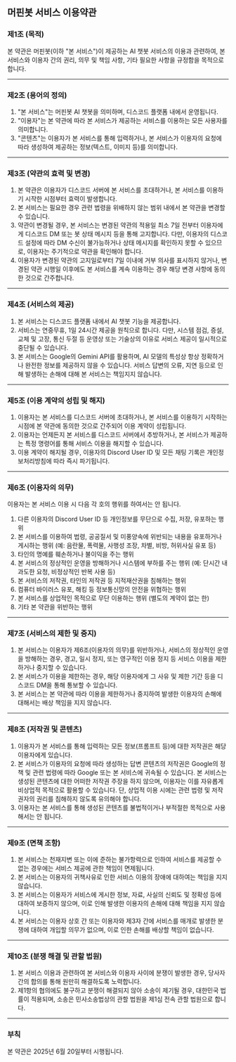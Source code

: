## 머핀봇 서비스 이용약관

### 제1조 (목적)

본 약관은 머핀봇(이하 "본 서비스")이 제공하는 AI 챗봇 서비스의 이용과 관련하여, 본 서비스와 이용자 간의 권리, 의무 및 책임 사항, 기타 필요한 사항을 규정함을 목적으로 합니다.

---

### 제2조 (용어의 정의)

1.  "본 서비스"는 머핀봇 AI 챗봇을 의미하며, 디스코드 플랫폼 내에서 운영됩니다.
2.  "이용자"는 본 약관에 따라 본 서비스가 제공하는 서비스를 이용하는 모든 사용자를 의미합니다.
3.  "콘텐츠"는 이용자가 본 서비스를 통해 입력하거나, 본 서비스가 이용자의 요청에 따라 생성하여 제공하는 정보(텍스트, 이미지 등)를 의미합니다.

---

### 제3조 (약관의 효력 및 변경)

1.  본 약관은 이용자가 디스코드 서버에 본 서비스를 초대하거나, 본 서비스를 이용하기 시작한 시점부터 효력이 발생합니다.
2.  본 서비스는 필요한 경우 관련 법령을 위배하지 않는 범위 내에서 본 약관을 변경할 수 있습니다.
3.  약관이 변경될 경우, 본 서비스는 변경된 약관의 적용일 최소 7일 전부터 이용자에게 디스코드 DM 또는 봇 상태 메시지 등을 통해 고지합니다. 다만, 이용자의 디스코드 설정에 따라 DM 수신이 불가능하거나 상태 메시지를 확인하지 못할 수 있으므로, 이용자는 주기적으로 약관을 확인해야 합니다.
4.  이용자가 변경된 약관의 고지일로부터 7일 이내에 거부 의사를 표시하지 않거나, 변경된 약관 시행일 이후에도 본 서비스를 계속 이용하는 경우 해당 변경 사항에 동의한 것으로 간주합니다.

---

### 제4조 (서비스의 제공)

1.  본 서비스는 디스코드 플랫폼 내에서 AI 챗봇 기능을 제공합니다.
2.  서비스는 연중무휴, 1일 24시간 제공을 원칙으로 합니다. 다만, 시스템 점검, 증설, 교체 및 고장, 통신 두절 등 운영상 또는 기술상의 이유로 서비스 제공이 일시적으로 중단될 수 있습니다.
3.  본 서비스는 Google의 Gemini API를 활용하며, AI 모델의 특성상 항상 정확하거나 완전한 정보를 제공하지 않을 수 있습니다. 서비스 답변의 오류, 지연 등으로 인해 발생하는 손해에 대해 본 서비스는 책임지지 않습니다.

---

### 제5조 (이용 계약의 성립 및 해지)

1.  이용자는 본 서비스를 디스코드 서버에 초대하거나, 본 서비스를 이용하기 시작하는 시점에 본 약관에 동의한 것으로 간주되어 이용 계약이 성립됩니다.
2.  이용자는 언제든지 본 서비스를 디스코드 서버에서 추방하거나, 본 서비스가 제공하는 특정 명령어를 통해 서비스 이용을 해지할 수 있습니다.
3.  이용 계약이 해지될 경우, 이용자의 Discord User ID 및 모든 채팅 기록은 개인정보처리방침에 따라 즉시 파기됩니다.

---

### 제6조 (이용자의 의무)

이용자는 본 서비스 이용 시 다음 각 호의 행위를 하여서는 안 됩니다.

1.  다른 이용자의 Discord User ID 등 개인정보를 무단으로 수집, 저장, 유포하는 행위
2.  본 서비스를 이용하여 법령, 공공질서 및 미풍양속에 위반되는 내용을 유포하거나 게시하는 행위 (예: 음란물, 폭력물, 사행성 조장, 차별, 비방, 허위사실 유포 등)
3.  타인의 명예를 훼손하거나 불이익을 주는 행위
4.  본 서비스의 정상적인 운영을 방해하거나 시스템에 부하를 주는 행위 (예: 단시간 내 과도한 요청, 비정상적인 반복 사용 등)
5.  본 서비스의 저작권, 타인의 저작권 등 지적재산권을 침해하는 행위
6.  컴퓨터 바이러스 유포, 해킹 등 정보통신망의 안전을 위협하는 행위
7.  본 서비스를 상업적인 목적으로 무단 이용하는 행위 (별도의 계약이 없는 한)
8.  기타 본 약관을 위반하는 행위

---

### 제7조 (서비스의 제한 및 중지)

1.  본 서비스는 이용자가 제6조(이용자의 의무)를 위반하거나, 서비스의 정상적인 운영을 방해하는 경우, 경고, 일시 정지, 또는 영구적인 이용 정지 등 서비스 이용을 제한하거나 중지할 수 있습니다.
2.  본 서비스가 이용을 제한하는 경우, 해당 이용자에게 그 사유 및 제한 기간 등을 디스코드 DM을 통해 통보할 수 있습니다.
3.  본 서비스는 본 약관에 따라 이용을 제한하거나 중지하여 발생한 이용자의 손해에 대해서는 배상 책임을 지지 않습니다.

---

### 제8조 (저작권 및 콘텐츠)

1.  이용자가 본 서비스를 통해 입력하는 모든 정보(프롬프트 등)에 대한 저작권은 해당 이용자에게 있습니다.
2.  본 서비스가 이용자의 요청에 따라 생성하는 답변 콘텐츠의 저작권은 Google의 정책 및 관련 법령에 따라 Google 또는 본 서비스에 귀속될 수 있습니다. 본 서비스는 생성된 콘텐츠에 대한 어떠한 저작권 주장을 하지 않으며, 이용자는 이를 자유롭게 비상업적 목적으로 활용할 수 있습니다. 단, 상업적 이용 시에는 관련 법령 및 저작권자의 권리를 침해하지 않도록 유의해야 합니다.
3.  이용자는 본 서비스를 통해 생성된 콘텐츠를 불법적이거나 부적절한 목적으로 사용해서는 안 됩니다.

---

### 제9조 (면책 조항)

1.  본 서비스는 천재지변 또는 이에 준하는 불가항력으로 인하여 서비스를 제공할 수 없는 경우에는 서비스 제공에 관한 책임이 면제됩니다.
2.  본 서비스는 이용자의 귀책사유로 인한 서비스 이용의 장애에 대하여는 책임을 지지 않습니다.
3.  본 서비스는 이용자가 서비스에 게시한 정보, 자료, 사실의 신뢰도 및 정확성 등에 대하여 보증하지 않으며, 이로 인해 발생한 이용자의 손해에 대해 책임을 지지 않습니다.
4.  본 서비스는 이용자 상호 간 또는 이용자와 제3자 간에 서비스를 매개로 발생한 분쟁에 대하여 개입할 의무가 없으며, 이로 인한 손해를 배상할 책임이 없습니다.

---

### 제10조 (분쟁 해결 및 관할 법원)

1.  본 서비스 이용과 관련하여 본 서비스와 이용자 사이에 분쟁이 발생한 경우, 당사자 간의 합의를 통해 원만히 해결하도록 노력합니다.
2.  제1항의 협의에도 불구하고 분쟁이 해결되지 않아 소송이 제기될 경우, 대한민국 법률이 적용되며, 소송은 민사소송법상의 관할 법원을 제1심 전속 관할 법원으로 합니다.

---

### 부칙

본 약관은 2025년 6월 20일부터 시행됩니다.
